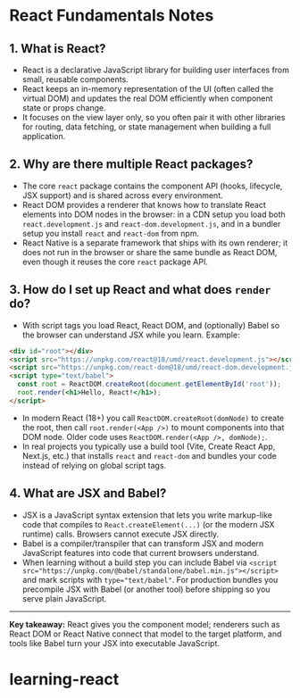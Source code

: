 # React Fundamentals Notes

## 1. What is React?
- React is a declarative JavaScript library for building user interfaces from small, reusable components.
- React keeps an in-memory representation of the UI (often called the virtual DOM) and updates the real DOM efficiently when component state or props change.
- It focuses on the view layer only, so you often pair it with other libraries for routing, data fetching, or state management when building a full application.

## 2. Why are there multiple React packages?
- The core `react` package contains the component API (hooks, lifecycle, JSX support) and is shared across every environment.
- React DOM provides a renderer that knows how to translate React elements into DOM nodes in the browser: in a CDN setup you load both `react.development.js` and `react-dom.development.js`, and in a bundler setup you install `react` and `react-dom` from npm.
- React Native is a separate framework that ships with its own renderer; it does not run in the browser or share the same bundle as React DOM, even though it reuses the core `react` package API.

## 3. How do I set up React and what does `render` do?
- With script tags you load React, React DOM, and (optionally) Babel so the browser can understand JSX while you learn. Example:

```html
<div id="root"></div>
<script src="https://unpkg.com/react@18/umd/react.development.js"></script>
<script src="https://unpkg.com/react-dom@18/umd/react-dom.development.js"></script>
<script type="text/babel">
  const root = ReactDOM.createRoot(document.getElementById('root'));
  root.render(<h1>Hello, React!</h1>);
</script>
```
- In modern React (18+) you call `ReactDOM.createRoot(domNode)` to create the root, then call `root.render(<App />)` to mount components into that DOM node. Older code uses `ReactDOM.render(<App />, domNode);`.
- In real projects you typically use a build tool (Vite, Create React App, Next.js, etc.) that installs `react` and `react-dom` and bundles your code instead of relying on global script tags.

## 4. What are JSX and Babel?
- JSX is a JavaScript syntax extension that lets you write markup-like code that compiles to `React.createElement(...)` (or the modern JSX runtime) calls. Browsers cannot execute JSX directly.
- Babel is a compiler/transpiler that can transform JSX and modern JavaScript features into code that current browsers understand.
- When learning without a build step you can include Babel via `<script src="https://unpkg.com/@babel/standalone/babel.min.js"></script>` and mark scripts with `type="text/babel"`. For production bundles you precompile JSX with Babel (or another tool) before shipping so you serve plain JavaScript.

---

**Key takeaway:** React gives you the component model; renderers such as React DOM or React Native connect that model to the target platform, and tools like Babel turn your JSX into executable JavaScript.
# learning-react
